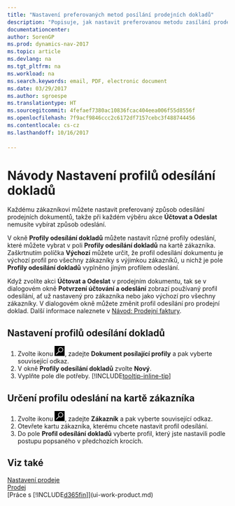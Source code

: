 ```yaml
---
title: "Nastavení preferovaných metod posílání prodejních dokladů"
description: "Popisuje, jak nastavit preferovanou metodu zasílání prodejních dokumentů pro každého zákazníka, například e-mail, PDF, elektronický dokument atd."
documentationcenter: 
author: SorenGP
ms.prod: dynamics-nav-2017
ms.topic: article
ms.devlang: na
ms.tgt_pltfrm: na
ms.workload: na
ms.search.keywords: email, PDF, electronic document
ms.date: 03/29/2017
ms.author: sgroespe
ms.translationtype: HT
ms.sourcegitcommit: 4fefaef7380ac10836fcac404eea006f55d8556f
ms.openlocfilehash: 7f9acf9846ccc2c6172df7157cebc3f488744456
ms.contentlocale: cs-cz
ms.lasthandoff: 10/16/2017

---
```

# <a name="how-to-set-up-document-sending-profiles"></a>Návody Nastavení profilů odesílání dokladů
Každému zákazníkovi můžete nastavit preferovaný způsob odesílání prodejních dokumentů, takže při každém výběru akce **Účtovat a Odeslat** nemusíte vybírat způsob odeslání.

V okně **Profily odesílání dokladů** můžete nastavit různé profily odeslání, které můžete vybrat v poli **Profily odesílání dokladů** na kartě zákazníka. Zaškrtnutím políčka **Výchozí** můžete určit, že profil odesílání dokumentu je výchozí profil pro všechny zákazníky s výjimkou zákazníků, u nichž je pole **Profily odesílání dokladů** vyplněno jiným profilem odeslání.

Když zvolíte akci **Účtovat a Odeslat** v prodejním dokumentu, tak se v dialogovém okně **Potvrzení účtování a odeslání** zobrazí používaný profil odesílání, ať už nastavený pro zákazníka nebo jako výchozí pro všechny zákazníky. V dialogovém okně můžete změnit profil odesílání pro prodejní doklad. Další informace naleznete v [Návod: Prodejní faktury](sales-how-invoice-sales.md).

## <a name="to-set-up-a-document-sending-profile"></a>Nastavení profilů odesílání dokladů
1. Zvolte ikonu ![Vyhledat stránku nebo sestavu](media/ui-search/search_small.png "Ikona Vyhledat stránku nebo sestavu"), zadejte **Dokument posílající profily** a pak vyberte související odkaz.
2. V okně **Profily odesílání dokladů** zvolte **Nový**.
3. Vyplňte pole dle potřeby. [!INCLUDE[tooltip-inline-tip](includes/tooltip-inline-tip_md.md)]

## <a name="to-specify-a-sending-profile-on-a-customer-card"></a>Určení profilu odeslání na kartě zákazníka
1. Zvolte ikonu ![Vyhledat stránku nebo sestavu](media/ui-search/search_small.png "Ikona Vyhledat stránku nebo sestavu"), zadejte **Zákazník** a pak vyberte související odkaz.
2. Otevřete kartu zákazníka, kterému chcete nastavit profil odesílání.
3. Do pole **Profil odesílání dokladů** vyberte profil, který jste nastavili podle postupu popsaného v předchozích krocích.

## <a name="see-also"></a>Viz také
[Nastavení prodeje](sales-setup-sales.md)  
[Prodej](sales-manage-sales.md)  
[Práce s [!INCLUDE[d365fin](includes/d365fin_md.md)]](ui-work-product.md)

